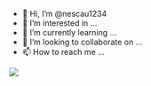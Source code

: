 - 👋 Hi, I’m @nescau1234
- 👀 I’m interested in ...
- 🌱 I’m currently learning ...
- 💞️ I’m looking to collaborate on ...
- 📫 How to reach me ...

![](https://www.icegif.com/wp-content/uploads/icegif-1568.gif)



